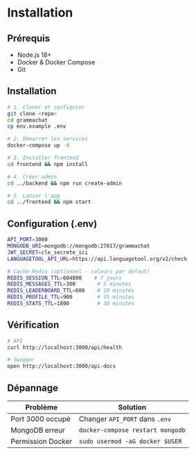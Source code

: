 # Installation

## Prérequis
- Node.js 18+
- Docker & Docker Compose
- Git

## Installation

```bash
# 1. Cloner et configurer
git clone <repo>
cd grammachat
cp env.example .env

# 2. Démarrer les services
docker-compose up -d

# 3. Installer frontend
cd frontend && npm install

# 4. Créer admin
cd ../backend && npm run create-admin

# 5. Lancer l'app
cd ../frontend && npm start
```

## Configuration (.env)

```bash
API_PORT=3000
MONGODB_URI=mongodb://mongodb:27017/grammachat
JWT_SECRET=cle_secrete_ici
LANGUAGETOOL_API_URL=https://api.languagetool.org/v2/check

# Cache Redis (optionnel - valeurs par défaut)
REDIS_SESSION_TTL=604800    # 7 jours
REDIS_MESSAGES_TTL=300       # 5 minutes  
REDIS_LEADERBOARD_TTL=600    # 10 minutes
REDIS_PROFILE_TTL=900        # 15 minutes
REDIS_STATS_TTL=1800         # 30 minutes
```

## Vérification

```bash
# API
curl http://localhost:3000/api/health

# Swagger
open http://localhost:3000/api-docs
```

## Dépannage

| Problème | Solution |
|----------|----------|
| Port 3000 occupé | Changer `API_PORT` dans `.env` |
| MongoDB erreur | `docker-compose restart mongodb` |
| Permission Docker | `sudo usermod -aG docker $USER` |